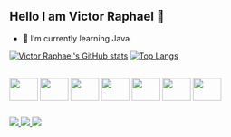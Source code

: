 ## Hello I am Victor Raphael 👋

- 🌱 I’m currently learning Java

[![Victor Raphael's GitHub stats](https://github-readme-stats.vercel.app/api?username=yRaphaael&show_icons=true&theme=tokyonight)](https://github.com/yRaphaael/github-readme-stats) [![Top Langs](https://github-readme-stats.vercel.app/api/top-langs/?username=yRaphaael&theme=tokyonight&langs_count=8)](https://github.com/anuraghazra/github-readme-stats)

<div style="display: inline-block"><br>
<img align="center" width="50" height="40" src="https://cdn.jsdelivr.net/gh/devicons/devicon/icons/python/python-original.svg" />
<img align="center" width="50" height="40" src="https://cdn.jsdelivr.net/gh/devicons/devicon/icons/java/java-original.svg" />
<img align="center" width="50" height="40" src="https://cdn.jsdelivr.net/gh/devicons/devicon@latest/icons/spring/spring-original.svg" />          
<img align="center" width="50" height="40" src="https://cdn.jsdelivr.net/gh/devicons/devicon/icons/mysql/mysql-original.svg" />
<img align="center" width="50" height="40" src="https://cdn.jsdelivr.net/gh/devicons/devicon@latest/icons/csharp/csharp-original.svg" />
<img align="center" width="50" height="40" src="https://cdn.jsdelivr.net/gh/devicons/devicon/icons/debian/debian-original.svg" />
<img align="center" width="50" height="40"src="https://cdn.jsdelivr.net/gh/devicons/devicon/icons/linux/linux-original.svg" />
</div>

##

<div>
  <a href="https://www.linkedin.com/in/victor-raphael-a41978253/" target="blank">
    <img src="https://img.shields.io/badge/LinkedIn-0077B5?style=for-the-badge&logo=linkedin&logoColor=white" target="blank">
  </a>
   <a href="https://github.com/yRaphaael/" target="blank">
    <img src="https://img.shields.io/badge/GitHub-100000?style=for-the-badge&logo=github&logoColor=white" target="blank">
  </a>
  <a href="https://www.instagram.com/raphaael_007/" target="blank">
    <img src="https://img.shields.io/badge/Instagram-E4405F?style=for-the-badge&logo=instagram&logoColor=white" target="blank">
  </a>
</div>
